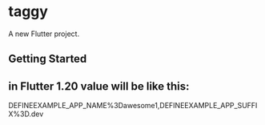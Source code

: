 # taggy

A new Flutter project.

## Getting Started


## in Flutter 1.20 value will be like this:
DEFINEEXAMPLE_APP_NAME%3Dawesome1,DEFINEEXAMPLE_APP_SUFFIX%3D.dev
